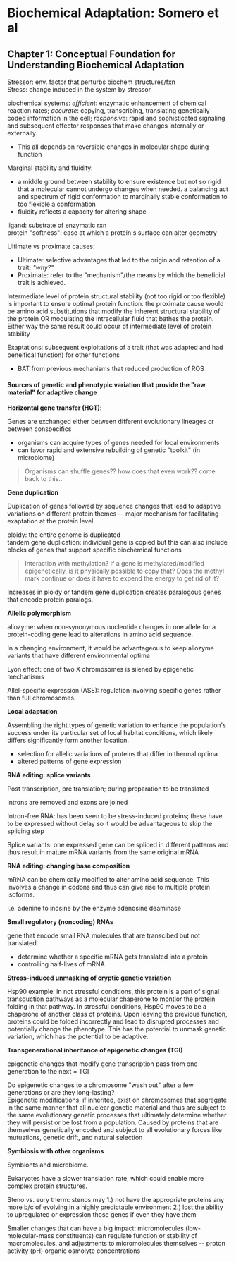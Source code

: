 # Biochemical Adaptation: Somero et al

## Chapter 1: Conceptual Foundation for Understanding Biochemical Adaptation

Stressor: env. factor that perturbs biochem structures/fxn  
Stress: change induced in the system by stressor

biochemical systems: *efficient*: enzymatic enhancement of chemical reaction rates; *accurate*: copying, transcribing, translating genetically coded information in the cell; *responsive*: rapid and sophisticated signaling and subsequent effector responses that make changes internally or externally.  
- This all depends on reversible changes in molecular shape during function

Marginal stability and fluidity:  
- a middle ground between stability to ensure existence but not so rigid that a molecular cannot undergo changes when needed. a balancing act and spectrum of rigid conformation to marginally stable conformation to too flexible a conformation  
- fluidity reflects a capacity for altering shape

ligand: substrate of enzymatic rxn  
protein "softness": ease at which a protein's surface can alter geometry

Ultimate vs proximate causes:  
- Ultimate: selective advantages that led to the origin and retention of a trait; *"why?"*  
- Proximate: refer to the "mechanism"/the means by which the beneficial trait is achieved.

Intermediate level of protein structural stability (not too rigid or too flexible) is important to ensure optimal protein function. the proximate cause would be amino acid substitutions that modify the inherent structural stability of the protein OR modulating the intracellular fluid that bathes the protein. Either way the same result could occur of intermediate level of protein stability

Exaptations: subsequent exploitations of a trait (that was adapted and had beneifical function) for other functions  
- BAT from previous mechanisms that reduced production of ROS

#### Sources of genetic and phenotypic variation that provide the "raw material" for adaptive change

**Horizontal gene transfer (HGT)**:  

Genes are exchanged either between different evolutionary lineages or between conspecifics  
- organisms can acquire types of genes needed for local environments  
- can favor rapid and extensive rebuilding of genetic "toolkit" (in microbiome)  

> Organisms can shuffle genes?? how does that even work?? come back to this..

**Gene duplication**

Duplication of genes followed by sequence changes that lead to adaptive variations on different protein themes -- major mechanism for facilitating exaptation at the protein level.

ploidy: the entire genome is duplicated  
tandem gene duplication: individual gene is copied but this can also include blocks of genes that support specific biochemical functions

> Interaction with methylation? If a gene is methylated/modified epigenetically, is it physically possible to copy that? Does the methyl mark continue or does it have to expend the energy to get rid of it?

Increases in ploidy or tandem gene duplication creates paralogous genes that encode protein paralogs.

**Allelic polymorphism**

allozyme: when non-synonymous nucleotide changes in one allele for a protein-coding gene lead to alterations in amino acid sequence.

In a changing environment, it would be advantageous to keep allozyme variants that have different environmental optima

Lyon effect: one of two X chromosomes is silened by epigenetic mechanisms

Allel-specific expression (ASE): regulation involving specific genes rather than full chromosomes.

**Local adaptation**

Assembling the right types of genetic variation to enhance the population's success under its particular set of local habitat conditions, which likely differs significantly form another location.  
- selection for allelic variations of proteins that differ in thermal optima  
- altered patterns of gene expression   

**RNA editing: splice variants**

Post transcription, pre translation; during preparation to be translated

introns are removed and exons are joined

Intron-free RNA: has been seen to be stress-induced proteins; these have to be expressed without delay so it would be advantageous to skip the splicing step

Splice variants: one expressed gene can be spliced in different patterns and thus result in mature mRNA variants from the same original mRNA

**RNA editing: changing base composition**

mRNA can be chemically modified to alter amino acid sequence. This involves a change in codons and thus can give rise to multiple protein isoforms.

i.e. adenine to inosine by the enzyme adenosine deaminase

**Small regulatory (noncoding) RNAs**

gene that encode small RNA molecules that are transcibed but not translated.  
- determine whether a specific mRNA gets translated into a protein  
- controlling half-lives of mRNA  

**Stress-induced unmasking of cryptic genetic variation**

Hsp90 example: in not stressful conditions, this protein is a part of signal transduction pathways as a molecular chaperone to montior the protein folding in that pathway. In stressful conditions, Hsp90 moves to be a chaperone of another class of proteins. Upon leaving the previous function, proteins could be folded incorrectly and lead to disrupted processes and potentially change the phenotype. This has the potential to unmask genetic variation, which has the potential to be adaptive.

**Transgenerational inheritance of epigenetic changes (TGI)**

epigenetic changes that modify gene transcription pass from one generation to the next = TGI

Do epigenetic changes to a chromosome "wash out" after a few generations or are they long-lasting?  
Epigenetic modifications, if inherited, exist on chromosomes that segregate in the same manner that all nuclear genetic material and thus are subject to the same evolutionary genetic processes that ultimately determine whether they will persist or be lost from a population. Caused by proteins that are themselves genetically encoded and subject to all evolutionary forces like mutuations, genetic drift, and natural selection

**Symbiosis with other organisms**

Symbionts and microbiome.

Eukaryotes have a slower translation rate, which could enable more complex protein structures.

Steno vs. eury therm: stenos may 1.) not have the appropriate proteins any more b/c of evolving in a highly predictable environment 2.) lost the ability to upregulated or expression those genes if even they have them

Smaller changes that can have a big impact: micromolecules (low-molecular-mass constituents) can regulate function or stability of macromolecules, and adjustments to micromolecules themselves -- proton activity (pH) organic osmolyte concentrations 
